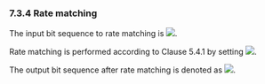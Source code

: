 ### 7.3.4 Rate matching

The input bit sequence to rate matching is ![](media/image97.wmf).

Rate matching is performed according to Clause 5.4.1 by setting
![](media/image984.wmf).

The output bit sequence after rate matching is denoted as
![](media/image252.wmf).